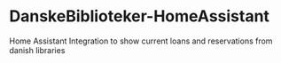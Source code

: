# DanskeBiblioteker-HomeAssistant
Home Assistant Integration to show current loans and reservations from danish libraries
